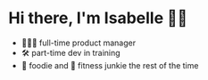 ### 
<h1>Hi there, I'm Isabelle 👋🏻 </h1>

<ul> 
  <li>👩🏼‍💻 full-time product manager </li>
  <li>🛠️ part-time dev in training</li>
  <li>🍜 foodie and 👟 fitness junkie the rest of the time</li>
</ul>


<!--
**isabellelaususan/isabellelaususan** is a ✨ _special_ ✨ repository because its `README.md` (this file) appears on your GitHub profile.

Here are some ideas to get you started:

- 🔭 I’m currently working on ...
- 🌱 I’m currently learning ...
- 👯 I’m looking to collaborate on ...
- 🤔 I’m looking for help with ...
- 💬 Ask me about ...
- 📫 How to reach me: ...
- 😄 Pronouns: ...
- ⚡ Fun fact: ...
-->
